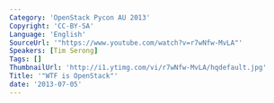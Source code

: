 ```yaml
---
Category: 'OpenStack Pycon AU 2013'
Copyright: 'CC-BY-SA'
Language: 'English'
SourceUrl: '"https://www.youtube.com/watch?v=r7wNfw-MvLA"'
Speakers: [Tim Serong]
Tags: []
ThumbnailUrl: 'http://i1.ytimg.com/vi/r7wNfw-MvLA/hqdefault.jpg'
Title: '"WTF is OpenStack"'
date: '2013-07-05'
---
```



